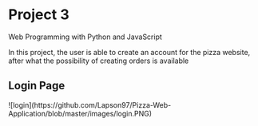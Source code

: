 # Project 3

</h1>Web Programming with Python and JavaScript</h1>

<p>In this project, the user is able to create an account for the pizza website, after what the possibility of creating orders is available </p>

<h2>Login Page</h2>
![login](https://github.com/Lapson97/Pizza-Web-Application/blob/master/images/login.PNG)

